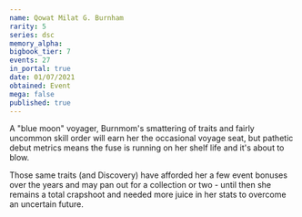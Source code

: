 ```yaml
---
name: Qowat Milat G. Burnham
rarity: 5
series: dsc
memory_alpha:
bigbook_tier: 7
events: 27
in_portal: true
date: 01/07/2021
obtained: Event
mega: false
published: true
---
```


A "blue moon" voyager, Burnmom's smattering of traits and fairly uncommon skill order will earn her the occasional voyage seat, but pathetic debut metrics means the fuse is running on her shelf life and it's about to blow.

Those same traits (and Discovery) have afforded her a few event bonuses over the years and may pan out for a collection or two - until then she remains a total crapshoot and needed more juice in her stats to overcome an uncertain future.
